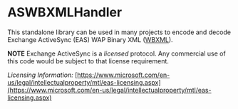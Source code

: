 # ASWBXMLHandler

This standalone library can be used in many projects to encode and decode Exchange ActiveSync (EAS) WAP Binary XML ([WBXML](https://docs.microsoft.com/en-us/openspecs/exchange_server_protocols/ms-aswbxml/39973eb1-1e40-4eb5-ac74-42781c5a33bc)).

**NOTE**
Exchange ActiveSync is a *licensed* protocol.  Any commercial use of this code would be subject to that license requirement.

*Licensing Information:*
[https://www.microsoft.com/en-us/legal/intellectualproperty/mtl/eas-licensing.aspx](https://www.microsoft.com/en-us/legal/intellectualproperty/mtl/eas-licensing.aspx)
